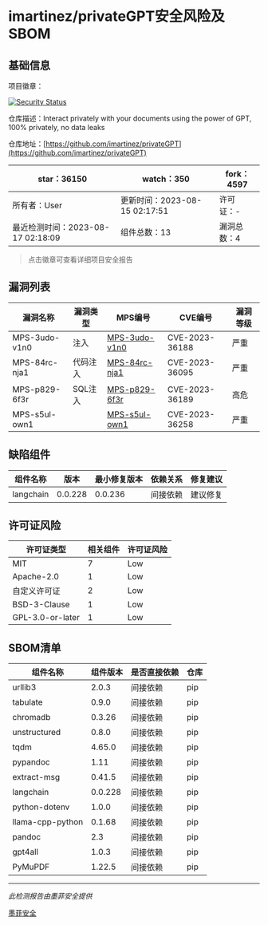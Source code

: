 # imartinez/privateGPT安全风险及SBOM

## 基础信息

项目徽章：

[![Security Status](https://www.murphysec.com/platform3/v31/badge/1691876964532375552.svg)](https://www.murphysec.com/console/report/1691513914738495488/1691876964532375552)

仓库描述：Interact privately with your documents using the power of GPT, 100% privately, no data leaks

仓库地址：[https://github.com/imartinez/privateGPT](https://github.com/imartinez/privateGPT)

| star：36150 | watch：350 | fork：4597 |
| ----------- | -------------- | ------------ |
| 所有者：User | 更新时间：2023-08-15 02:17:51 | 许可证：- |
| 最近检测时间：2023-08-17 02:18:09 | 组件总数：13 | 漏洞总数：4 |

> 点击徽章可查看详细项目安全报告



## 漏洞列表

| 漏洞名称 | 漏洞类型 | MPS编号 | CVE编号 | 漏洞等级 |
| ------- | ------ | ------- | ------ | ----- |
|MPS-3udo-v1n0|注入|[MPS-3udo-v1n0](https://www.oscs1024.com/hd/MPS-3udo-v1n0)|CVE-2023-36188|严重|
|MPS-84rc-nja1|代码注入|[MPS-84rc-nja1](https://www.oscs1024.com/hd/MPS-84rc-nja1)|CVE-2023-36095|严重|
|MPS-p829-6f3r|SQL注入|[MPS-p829-6f3r](https://www.oscs1024.com/hd/MPS-p829-6f3r)|CVE-2023-36189|高危|
|MPS-s5ul-own1||[MPS-s5ul-own1](https://www.oscs1024.com/hd/MPS-s5ul-own1)|CVE-2023-36258|严重|




## 缺陷组件

| 组件名称 | 版本 | 最小修复版本 | 依赖关系 | 修复建议 |
| -------- | ---- | ------------ | -------- | -------- |
|langchain|0.0.228|0.0.236|间接依赖|建议修复|C:3|H:1|M:0|L:0|




## 许可证风险

| 许可证类型 | 相关组件 | 许可证风险 |
| ---------- | -------- | ---------- |
|MIT|7|Low|
|Apache-2.0|1|Low|
|自定义许可证|2|Low|
|BSD-3-Clause|1|Low|
|GPL-3.0-or-later|1|Low|




## SBOM清单

| 组件名称 | 组件版本 | 是否直接依赖 | 仓库 |
| -------- | -------- | ------------ | ---- |
|urllib3|2.0.3|间接依赖|pip|
|tabulate|0.9.0|间接依赖|pip|
|chromadb|0.3.26|间接依赖|pip|
|unstructured|0.8.0|间接依赖|pip|
|tqdm|4.65.0|间接依赖|pip|
|pypandoc|1.11|间接依赖|pip|
|extract-msg|0.41.5|间接依赖|pip|
|langchain|0.0.228|间接依赖|pip|
|python-dotenv|1.0.0|间接依赖|pip|
|llama-cpp-python|0.1.68|间接依赖|pip|
|pandoc|2.3|间接依赖|pip|
|gpt4all|1.0.3|间接依赖|pip|
|PyMuPDF|1.22.5|间接依赖|pip|


------

*此检测报告由墨菲安全提供*

[墨菲安全](www.murphysec.com)
